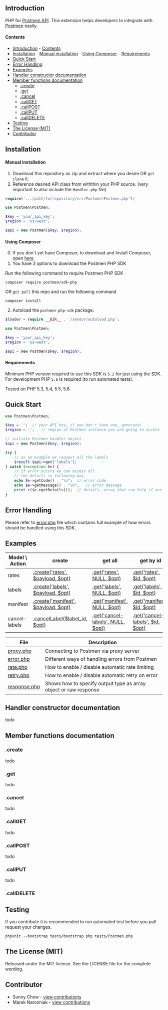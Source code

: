 ## Introduction
PHP for [Postmen API](https://docs.postmen.com/).
This extension helps developers to integrate with [Postmen](https://www.postmen.com/) easily.

#### Contents

- [Introduction](#)
		- [Contents](#)
- [Installation](#)
		- [Manual installation](#)
		- [Using Composer](#)
		- [Requirements](#)
- [Quick Start](#)
- [Error Handling](#)
- [Examples](#)
- [Handler constructor documentation](#)
- [Member functions documentation](#)
	- [.create](#)
	- [.get](#)
	- [.cancel](#)
	- [.callGET](#)
	- [.callPOST](#)
	- [.callPUT](#)
	- [.callDELETE](#)
- [Testing](#)
- [The License (MIT)](#)
- [Contributor](#)

## Installation
#### Manual installation

1. Download this repository as zip and extract where you desire OR `git clone` it.
2. Reference desired API class from withthin your PHP source. (very important to also include the `Handler.php` file)
```php
require('.../path/to/repository/src/Postmen/Postmen.php');

use Postmen\Postmen;

$key = 'your_api_key';
$region = 'us-west';

$api = new Postmen($key, $region);
```
#### Using Composer

0. If you don't yet have Composer, to download and Install Composer, open [here](https://getcomposer.org/download/)
1. You have 2 options to download the Postmen PHP SDK

Run the following command to require Postmen PHP SDK
```
composer require postmen/sdk-php
```
OR `git pull` this repo and run the following command
```
composer install
```
2. Autoload the `postmen-php-sdk` package.

```php
$loader = require __DIR__ . '/vendor/autoload.php';

use Postmen\Postmen;

$key = 'your_api_key';
$region = 'us-west';

$api = new Postmen($key, $region);
```

#### Requirements

Minimum PHP version required to use this SDK is `5.2` for just using the SDK. For development PHP `5.6` is required (to run automated tests).

Tested on PHP 5.3, 5.4, 5.5, 5.6.

## Quick Start

```php
use Postmen\Postmen;

$key = '';	// your API key, if you don't have one, generate!
$region = '';	// region of Postmen instance you are going to access

// initiate Postmen handler object
$api = new Postmen($key, $region);

try {
	// as an example we request all the labels
	$result $api->get('labels');
} catch (exception $e) {
	// if error occurs we can access all
	// the details in following way
	echo $e->getCode() . "\n";	// error code
	echo $e->getMessage() . "\n";	// error message
	print_r($e->getDetails());	// details, array that can help if our payload is incorrect
}
```

## Error Handling

Please refer to [error.php](https://github.com/postmen/postmen-sdk-php/blob/master/examples/error.php) file which contains full example of how errors should be handled using this SDK.

## Examples

| Model \ Action | create                                                                                                                      | get all                                                                                                                    | get by id                                                                                                                 |
|----------------|-----------------------------------------------------------------------------------------------------------------------------|----------------------------------------------------------------------------------------------------------------------------|---------------------------------------------------------------------------------------------------------------------------|
| rates          | [.create('rates', $payload, $opt)](https://github.com/postmen/postmen-sdk-php/blob/master/examples/rates_calculate.php)     | [.get('rates', NULL, $opt)](https://github.com/postmen/postmen-sdk-php/blob/master/examples/rates_retrieve.php#L12)        | [.get('rates', $id, $opt)](https://github.com/postmen/postmen-sdk-php/blob/master/examples/rates_retrieve.php#L15)        |
| labels         | [.create('labels', $payload, $opt)](https://github.com/postmen/postmen-sdk-php/blob/master/examples/labels_create.php)      | [.get('labels', NULL, $opt)](https://github.com/postmen/postmen-sdk-php/blob/master/examples/labels_retrieve.php#L12)      | [.get('labels', $id, $opt)](https://github.com/postmen/postmen-sdk-php/blob/master/examples/labels_retrieve.php#L15)      |
| manifest       | [.create('manifest', $payload, $opt)](https://github.com/postmen/postmen-sdk-php/blob/master/examples/manifests_create.php) | [.get('manifest', NULL, $opt)](https://github.com/postmen/postmen-sdk-php/blob/master/examples/manifests_retrieve.php#L12) | [.get('manifest', $id, $opt)](https://github.com/postmen/postmen-sdk-php/blob/master/examples/manifests_retrieve.php#L15) |
| cancel-labels  | [.cancelLabel($label_id, $opt)](https://github.com/postmen/postmen-sdk-php/blob/master/examples/cancel_label.php)                 | [.get('cancel-labels', NULL, $opt)](https://github.com/postmen/postmen-sdk-php/blob/master/examples/cancel_label_retrieve.php#L12)                                                                                      | [.get('cancel-labels', $id, $opt)](https://github.com/postmen/postmen-sdk-php/blob/master/examples/cancel_label_retrieve.php#L15)                                                                                      |


| File         | Description                                                      |
|--------------|------------------------------------------------------------------|
| [proxy.php](https://github.com/postmen/postmen-sdk-php/blob/master/examples/proxy.php)    | Connecting to Postmen via proxy server                           |
| [error.php](https://github.com/postmen/postmen-sdk-php/blob/master/examples/error.php)    | Different ways of handling errors from Postmen                   |
| [rate.php](https://github.com/postmen/postmen-sdk-php/blob/master/examples/rate.php)     | How to enable / disable automatic rate limiting                  |
| [retry.php](https://github.com/postmen/postmen-sdk-php/blob/master/examples/retry.php)    | How to enable / disable automatic retry on error                 |
| [response.php](https://github.com/postmen/postmen-sdk-php/blob/master/examples/response.php) | Shows how to specify output type as array object or raw response |

## Handler constructor documentation
todo

## Member functions documentation

### .create
todo

### .get
todo

### .cancel
todo

### .callGET
todo

### .callPOST
todo

### .callPUT
todo

### .callDELETE

## Testing
If you contribute it is recommended to run automated test before you pull request your changes.

`phpunit --bootstrap tests/bootstrap.php tests/Postmen.php`

## The License (MIT)
Released under the MIT license. See the LICENSE file for the complete wording.

## Contributor
- Sunny Chow - [view contributions](https://github.com/postmen/sdk-php/commits?author=sunnychow)
- Marek Narozniak - [view contributions](https://github.com/postmen/sdk-php/commits?author=marekyggdrasil)

